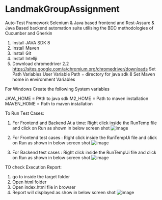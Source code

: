 # LandmakGroupAssignment
Auto-Test Framework
Selenium & Java based frontend and Rest-Assure & Java Based backend automation suite utilising the BDD methodologies of Cucumber and Gherkin

1. Install JAVA SDK 8
2. Install Maven
3. Install Git
4. Install Intellji
5. Download chromedriver 2.2 https://sites.google.com/a/chromium.org/chromedriver/downloads
Set Path Variables
User Variable Path = directory for java sdk 8 Set Maven home in environment Variables

For Windows
Create the following System variables

JAVA_HOME = PAth to java sdk
M2_HOME = Path to maven installation
MAVEN_HOME = Path to maven installation

To Run Test Cases:

1. For Frontend and Backend At a time: Right click inside the RunTemp file and click on Run as shown in below screen shot
![image](https://user-images.githubusercontent.com/92531594/138156774-265b3e4b-12b2-44d4-8013-e06fc227904a.png)

2. For Frontend test cases : Right click inside the RunTempUi file and click on Run as shown in below screen shot
![image](https://user-images.githubusercontent.com/92531594/138157364-c0206500-4076-4b5b-a598-2ebcf5c6a864.png)

3. For Backend test cases : Right click inside the RunTempUi file and click on Run as shown in below screen shot
![image](https://user-images.githubusercontent.com/92531594/138157447-8bf26f7d-161c-4240-88db-06c1e01043ae.png)

TO check Execution Report:
 1. go to inside the target folder 
 2. Open html folder
 3. Open index.html file in browser
 4. Report will displayed as show in below screen shot
 ![image](https://user-images.githubusercontent.com/92531594/138158194-7655041f-786c-4500-9d7a-29be2e57f6dd.png)
